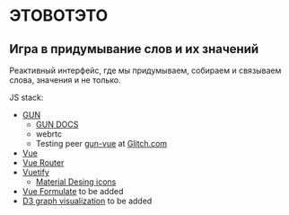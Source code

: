 # ЭТОВОТЭТО
## Игра в придумывание слов и их значений

Реактивный интерфейс, где мы придумываем, собираем и связываем слова, значения и не только.


JS stack:
  - [GUN](https://github.com/amark/gun)
    - [GUN DOCS](https://gun.eco/docs/Introduction)
    - webrtc
    - Testing peer [gun-vue](https://gun-vue.glitch.me/) at [Glitch.com](https://glitch.com/edit/#!/gun-vue)
  - [Vue](https://vuejs.org/)
  - [Vue Router](https://router.vuejs.org/)
  - [Vuetify](https://vuetifyjs.com/en/)
    - [Material Desing icons](https://materialdesignicons.com/)
  - [Vue Formulate](https://vueformulate.com/) to be added
  - [D3 graph visualization](https://observablehq.com/@d3/disjoint-force-directed-graph?collection=@d3/d3-force) to be added

